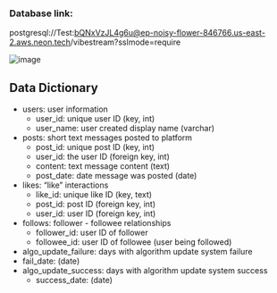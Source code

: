 ### Database link:

postgresql://Test:bQNxVzJL4g6u@ep-noisy-flower-846766.us-east-2.aws.neon.tech/vibestream?sslmode=require


![image](https://github.com/user-attachments/assets/f057c44c-7cf3-4fdc-afaa-ed940c4aa9d2)


## Data Dictionary
* users: user information
  * user_id: unique user ID (key, int)
  * user_name: user created display name (varchar)
* posts: short text messages posted to platform
  * post_id: unique post ID (key, int)
  * user_id: the user ID (foreign key, int)
  * content: text message content (text)
  * post_date: date message was posted (date)
* likes: “like” interactions
  * like_id: unique like ID (key, text)
  * post_id: post ID (foreign key, int)
  * user_id: user ID (foreign key, int)
* follows: follower - followee relationships
  * follower_id: user ID of follower
  * followee_id: user ID of followee (user being followed)
*  algo_update_failure: days with algorithm update system failure 
  * fail_date: (date)
* algo_update_success: days with algorithm update system success 
  * success_date: (date)
